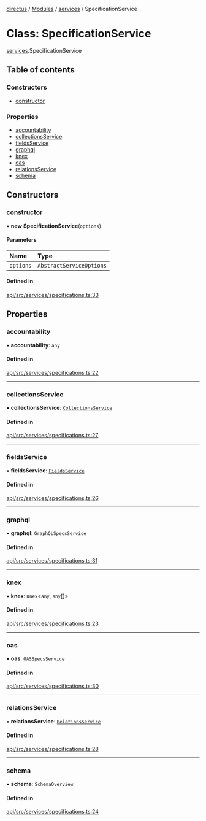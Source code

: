 [directus](../README.md) / [Modules](../modules.md) / [services](../modules/services.md) / SpecificationService

# Class: SpecificationService

[services](../modules/services.md).SpecificationService

## Table of contents

### Constructors

- [constructor](services.SpecificationService.md#constructor)

### Properties

- [accountability](services.SpecificationService.md#accountability)
- [collectionsService](services.SpecificationService.md#collectionsservice)
- [fieldsService](services.SpecificationService.md#fieldsservice)
- [graphql](services.SpecificationService.md#graphql)
- [knex](services.SpecificationService.md#knex)
- [oas](services.SpecificationService.md#oas)
- [relationsService](services.SpecificationService.md#relationsservice)
- [schema](services.SpecificationService.md#schema)

## Constructors

### constructor

• **new SpecificationService**(`options`)

#### Parameters

| Name | Type |
| :------ | :------ |
| `options` | `AbstractServiceOptions` |

#### Defined in

[api/src/services/specifications.ts:33](https://github.com/directus/directus/blob/9368dbd0c/api/src/services/specifications.ts#L33)

## Properties

### accountability

• **accountability**: `any`

#### Defined in

[api/src/services/specifications.ts:22](https://github.com/directus/directus/blob/9368dbd0c/api/src/services/specifications.ts#L22)

___

### collectionsService

• **collectionsService**: [`CollectionsService`](services.CollectionsService.md)

#### Defined in

[api/src/services/specifications.ts:27](https://github.com/directus/directus/blob/9368dbd0c/api/src/services/specifications.ts#L27)

___

### fieldsService

• **fieldsService**: [`FieldsService`](services.FieldsService.md)

#### Defined in

[api/src/services/specifications.ts:26](https://github.com/directus/directus/blob/9368dbd0c/api/src/services/specifications.ts#L26)

___

### graphql

• **graphql**: `GraphQLSpecsService`

#### Defined in

[api/src/services/specifications.ts:31](https://github.com/directus/directus/blob/9368dbd0c/api/src/services/specifications.ts#L31)

___

### knex

• **knex**: `Knex`<`any`, `any`[]\>

#### Defined in

[api/src/services/specifications.ts:23](https://github.com/directus/directus/blob/9368dbd0c/api/src/services/specifications.ts#L23)

___

### oas

• **oas**: `OASSpecsService`

#### Defined in

[api/src/services/specifications.ts:30](https://github.com/directus/directus/blob/9368dbd0c/api/src/services/specifications.ts#L30)

___

### relationsService

• **relationsService**: [`RelationsService`](services.RelationsService.md)

#### Defined in

[api/src/services/specifications.ts:28](https://github.com/directus/directus/blob/9368dbd0c/api/src/services/specifications.ts#L28)

___

### schema

• **schema**: `SchemaOverview`

#### Defined in

[api/src/services/specifications.ts:24](https://github.com/directus/directus/blob/9368dbd0c/api/src/services/specifications.ts#L24)
